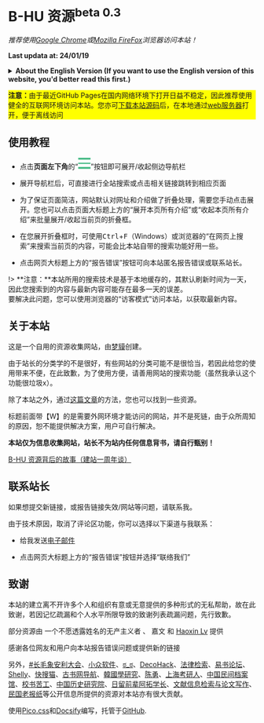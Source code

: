 <h1>B-HU 资源<sup>beta 0.3</sup></h1>

<i>推荐使用<a href="https://google.cn/chrome/" target="_blank">Google Chrome</a>或<a href="https://www.mozilla.org/zh-CN/firefox/new/" target="_blank">Mozilla FireFox</a>浏览器访问本站！</i>

**Last updata at: 24/01/19**

<div><details><summary><b>About the English Version (If you want to use the English version of this website, you'd better read this first.)</b></summary><p>We are unable to provide English version (or any other multiple language versions) of this site at this time due to staffing and effort constraints.</p><p>If you are not a Simplified Chinese language speaker, please use the web translation function included with modern browsers such as Firefox, Google Chrome, or Microsoft Edge to access this website, or you can translate it using third-party web translation browser extensions.</p><p>We are providing an English language interface based on machine translation for your convenience. Because this is a beta version, it may be inaccurate, unstable, ineffective, or have other issues that we are unable to resolve. If any problems arise, refer to the solution in the preceding paragraph. </p><p>To get to the English page, click the "English" button in the top right corner of the page.(Refresh if the page is not translated completely) </p><p>If you are interested in assisting with the multilingualization of this site, please contact the webmaster using the information provided below!</p></details></div>

<p style="background-color: yellow;padding: auto;text-align: left;"><b>注意：</b>由于最近GitHub Pages在国内网络环境下打开日益不稳定，因此推荐使用健全的互联网环境访问本站。您亦可<a href="https://ghproxy.com/https://github.com/Mengmo03/sources/archive/refs/heads/main.zip" target="_blank">下载本站源码</a>后，在本地通过<a href="https://www.pablosoftwaresolutions.com/html/baby_web_server.html" target="_blank">web服务器</a>打开，便于离线访问</p>

## 使用教程

- 点击**页面左下角**的“![](./requirements/1.png)”按钮即可展开/收起侧边导航栏

- 展开导航栏后，可直接进行全站搜索或点击相关链接跳转到相应页面

- 为了保证页面简洁，网站默认对网址和介绍做了折叠处理，需要您手动点击展开。您也可以点击页面大标题上方的“展开本页所有介绍”或“收起本页所有介绍”来批量展开/收起当前页的折叠框。

- 在您展开折叠框时，可使用<kbd>Ctrl</kbd>+<kbd>F</kbd>（Windows）或浏览器的“在网页上搜索”来搜索当前页的内容，可能会比本站自带的搜索功能好用一些。

- 点击网页大标题上方的“报告错误”按钮可向本站匿名报告错误或联系站长。

!> **注意：**本站所用的搜索技术是基于本地缓存的，其默认刷新时间为一天，因此您搜索到的内容与最新内容可能存在最多一天的误差。<br/>
要解决此问题，您可以使用浏览器的“访客模式”访问本站，以获取最新内容。

## 关于本站

这是一个自用的资源收集网站，由[梦貘](https://mo.b-hu.org/)创建。

由于站长的分类学的不是很好，有些网站的分类可能不是很恰当，若因此给您的使用带来不便，在此致歉，为了使用方便，请善用网站的搜索功能（虽然我承认这个功能很垃圾x）。

除了本站之外，通过[这篇文章](http://mo.b-hu.org/getzy/)的方法，您也可以找到一些资源。

标题前面带【W】的是需要外网环境才能访问的网站，并不是死链，由于众所周知的原因，恕不能提供解决方案，用户可自行解决。

**本站仅为信息收集网站，站长不为站内任何信息背书，请自行甄别！**

[B-HU 资源背后的故事（建站一周年谈）](https://mo.b-hu.org/b-husource/)

## 联系站长

如果想提交新链接，或报告链接失效/网站等问题，请联系我。

由于技术原因，取消了评论区功能，你可以选择以下渠道与我联系：

- 给我发送[电子邮件](mailto:i@b-hu.org)

- 点击网页大标题上方的“报告错误”按钮并选择“联络我们”

## 致谢

本站的建立离不开许多个人和组织有意或无意提供的多种形式的无私帮助，故在此致谢，若因记忆疏漏和个人水平所限导致的致谢列表疏漏问题，先行致歉。

部分资源由 一个不愿透露姓名的无产主义者 、 嘉文 和 [Haoxin Lv](https://github.com/haoxinlv) 提供

感谢各位网友和用户向本站报告错误问题或提供新的链接

另外，[#长毛象安利大会](https://alive.bar/tags/%E9%95%BF%E6%AF%9B%E8%B1%A1%E5%AE%89%E5%88%A9%E5%A4%A7%E4%BC%9A)、[小众软件](https://www.appinn.com/)、[ಠ_ಠ](https://www.plurk.com/p/ofnz6q)、[DecoHack](https://decohack.notion.site/decohack/21ed6d8428d04b928ccd7fbf2ea36dd2?v=8456b58b9e184cbca2979d033d5f83a6)、[法律检索](https://mp.weixin.qq.com/s/NMcmeRiFretEc8l6uvxYuQ)、[易书论坛](https://bbs.yibook.org/)、[Shelly](https://www.douban.com/group/topic/13784047/)、[快搜猫](https://www.kuaisoumao.com/)、[古书网导航](http://d.gushu.net.cn/)、[韓國學研究](https://mp.weixin.qq.com/s/KitSAHbhjiktfTGXpmCoJw)、[陈勇](https://mp.weixin.qq.com/s/tE-lfjDco2y4EIU5i5t8jw)、[上海考研人](https://zhuanlan.zhihu.com/p/36544238)、[中国民间档案馆](https://minjian-danganguan.org/zh)、[校书苦工](https://mp.weixin.qq.com/s/-Jy7fe6hdTeIHPkgjuzvVA)、[中国历史研究院](http://hrczh.cass.cn/)、[日留前辈阿拓学长](https://zhuanlan.zhihu.com/p/436082476)、[文献信息检索与论文写作](https://wjk.usst.edu.cn/2022/1016/c10030a281229/page.htm)、[民国老报纸](https://mp.weixin.qq.com/s/Gq7kY3j9EcqJ8ouSJktP2A)等公开信息所提供的资源对本站亦有很大贡献。

使用[Pico.css](https://picocss.com/)和[Docsify](https://docsify.js.org/)编写，托管于[GitHub](https://github.com/Mengmo03/sources).